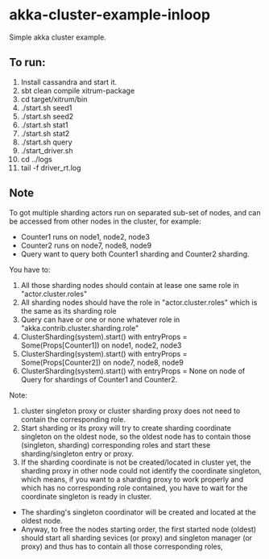 akka-cluster-example-inloop
===========================

Simple akka cluster example.

## To run: ##

1. Install cassandra and start it.
1. sbt clean compile xitrum-package
1. cd target/xitrum/bin
1. ./start.sh seed1
1. ./start.sh seed2
1. ./start.sh stat1
1. ./start.sh stat2
1. ./start.sh query
1. ./start_driver.sh
1. cd ../logs
1. tail -f driver_rt.log


## Note ##
To got multiple sharding actors run on separated sub-set of nodes, and can be accessed from other nodes in the cluster, for example:

* Counter1 runs on node1, node2, node3
* Counter2 runs on node7, node8, node9
* Query want to query both Counter1 sharding and Counter2 sharding.

You have to:

1. All those sharding nodes should contain at lease one same role in "actor.cluster.roles"
1. All sharding nodes should have the role in "actor.cluster.roles" which is the same as its sharding role
1. Query can have or one or none whatever role in "akka.contrib.cluster.sharding.role"
1. ClusterSharding(system).start() with entryProps = Some(Props[Counter1]) on node1, node2, node3
1. ClusterSharding(system).start() with entryProps = Some(Props[Counter2]) on node7, node8, node9
1. ClusterSharding(system).start() with entryProps = None on node of Query for shardings of Counter1 and Counter2.


Note:

1. cluster singleton proxy or cluster sharding proxy does not need to contain the corresponding role. 
1. Start sharding or its proxy will try to create sharding coordinate singleton on the oldest node, so the oldest node has to contain those (singleton, sharding) corresponding roles and start these sharding/singleton entry or proxy. 
1. If the sharding coordinate is not be created/located in cluster yet, the sharding proxy in other node could not identify the coordinate singleton, which means, if you want to a sharding proxy to work properly and which has no corresponding role contained, you have to wait for the coordinate singleton is ready in cluster.

* The sharding's singleton coordinator will be created and located at the oldest node.
* Anyway, to free the nodes starting order, the first started node (oldest) should start all sharding sevices (or proxy) and singleton manager (or proxy) and thus has to contain all those corresponding roles,


